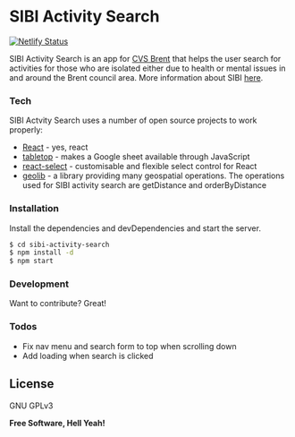 # SIBI Activity Search

[![Netlify Status](https://api.netlify.com/api/v1/badges/9db13346-550e-46a3-b5b8-4fc76dface7e/deploy-status)](https://app.netlify.com/sites/gracious-neumann-c75389/deploys)

SIBI Activity Search is an app for [CVS Brent] that helps the user search for activities for those who are isolated either due to health or mental issues in and around the Brent council area. More information about SIBI [here].

### Tech

SIBI Actvity Search uses a number of open source projects to work properly:

* [React] - yes, react
* [tabletop] - makes a Google sheet available through JavaScript
* [react-select] - customisable and flexible select control for React
* [geolib] - a library providing many geospatial operations. The operations used for SIBI activity search are getDistance and orderByDistance

### Installation

Install the dependencies and devDependencies and start the server.

```sh
$ cd sibi-activity-search
$ npm install -d
$ npm start
```

### Development

Want to contribute? Great!

### Todos

* Fix nav menu and search form to top when scrolling down
* Add loading when search is clicked

License
----

GNU GPLv3


**Free Software, Hell Yeah!**

[//]: # (These are reference links used in the body of this note and get stripped out when the markdown processor does its job. There is no need to format nicely because it shouldn't be seen. Thanks SO - http://stackoverflow.com/questions/4823468/store-comments-in-markdown-syntax)

[here]: <https://www.cvsbrent.org.uk/services/social-involvement-in-brent-initiative/>
[CVS Brent]: <https://www.cvsbrent.org.uk/about/>
[React]: <https://reactjs.org/>
[tabletop]: <https://github.com/jsoma/tabletop>
[react-select]: <https://github.com/JedWatson/react-select>
[geolib]: <https://www.npmjs.com/package/geolib>


